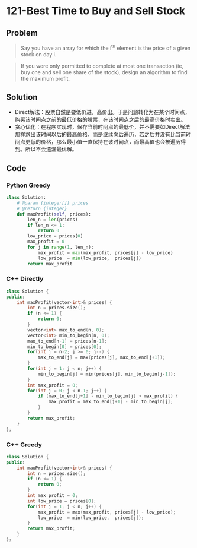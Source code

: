 # 121-Best Time to Buy and Sell Stock

## Problem

> Say you have an array for which the i<sup>th</sup> element is the price of a given stock on day i.

> If you were only permitted to complete at most one transaction (ie, buy one and sell one share of the stock), design an algorithm to find the maximum profit.

## Solution

- Direct解法：股票自然是要低价进，高价出。于是问题转化为在某个时间点，购买该时间点之前的最低价格的股票，在该时间点之后的最高价格时卖出。
- 贪心优化：在程序实现时，保存当前时间点的最低价，并不需要如Direct解法那样求出该时间以后的最高价格，而是继续向后遍历，若之后并没有比当前时间点更低的价格，那么最小值一直保持在该时间点，而最高值也会被遍历得到。所以不会遗漏最优解。

## Code

### Python Greedy

```python
class Solution:
    # @param {integer[]} prices
    # @return {integer}
    def maxProfit(self, prices):
        len_n = len(prices)
        if len_n <= 1:
            return 0
        low_price = prices[0]
        max_profit = 0
        for j in range(1, len_n):
            max_profit = max(max_profit, prices[j] - low_price)
            low_price  = min(low_price,  prices[j])
        return max_profit
```

### C++ Directly  

```cpp
class Solution {
public:
    int maxProfit(vector<int>& prices) {
        int n = prices.size();
        if (n <= 1) {
            return 0;
        }
        vector<int> max_to_end(n, 0);
        vector<int> min_to_begin(n, 0);
        max_to_end[n-1] = prices[n-1];
        min_to_begin[0] = prices[0];
        for(int j = n-2; j >= 0; j--) {
            max_to_end[j] = max(prices[j], max_to_end[j+1]);
        }
        for(int j = 1; j < n; j++) {
            min_to_begin[j] = min(prices[j], min_to_begin[j-1]);
        }
        int max_profit = 0;
        for(int j = 0; j < n-1; j++) {
            if (max_to_end[j+1] - min_to_begin[j] > max_profit) {
                max_profit = max_to_end[j+1] - min_to_begin[j];
            }
        }
        return max_profit;
    }
};
```

### C++ Greedy

```cpp
class Solution {
public:
    int maxProfit(vector<int>& prices) {
        int n = prices.size();
        if (n <= 1) {
            return 0;
        }
        int max_profit = 0;
        int low_price = prices[0];
        for(int j = 1; j < n; j++) {
            max_profit = max(max_profit, prices[j] - low_price);
            low_price  = min(low_price,  prices[j]);
        }
        return max_profit;
    }
};
```